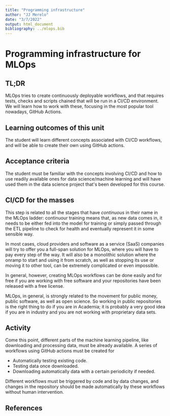 ```yaml
---
title: "Programming infrastructure"
author: "JJ Merelo"
date: "3/7/2022"
output: html_document
bibliography: ../mlops.bib
---
```

# Programming infrastructure for MLOps

## TL;DR

MLOps tries to create continuously deployable workflows, and that
requires tests, checks and scripts chained that will be run in a CI/CD
environment. We will learn how to work with these, focusing in the
most popular tool nowadays, GitHub Actions.

## Learning outcomes of this unit

The student will learn different concepts associated with CI/CD
workflows, and will be able to create their own using GitHub actions.

## Acceptance criteria

The student must be familiar with the concepts involving CI/CD and how to use
readily available ones for data science/machine learning and will have used them
in the data science project that's been developed for this course.

## CI/CD for the masses

This step is related to all the stages that have *continuous* in their name in
the MLOps ladder: continuour training means that, as new data comes in, it needs
to be either fed into the model for training or simply passed through the ETL
pipeline to check for health and eventually represent it in some sensible way.

In most cases, cloud providers and software as a service (SaaS) companies
will try to offer you a full-span solution for MLOps, where you will have to pay
every step of the way. It will also be a monolithic solution where the onramp to
start and using it from scratch, as well as stopping its use or moving it to
other tool, can be extremely complicated or even impossible.

In general, however, creating MLOps workflows can be done easily and
for free if you are working with free software and your repositories have been
released with a free license.

MLOps, in general, is strongly related to the movement for public
money, public software, as well as open science. So working in public
repositories is the right thing to do if you are in Academia; it is
probably a very good idea if you are in industry and you are not
working with proprietary data sets.

## Activity

Come this point, different parts of the machine learning pipeline, like
downloading and processing data, must be already available. A series of
workflows using GitHub actions must be created for

* Automatically testing existing code.
* Testing data once downloaded.
* Downloading automatically data with a certain periodicity if needed.

Different workflows must be triggered by code and by data changes, and changes
in the repository should be made automatically by these workflows without human
intervention.

## References
